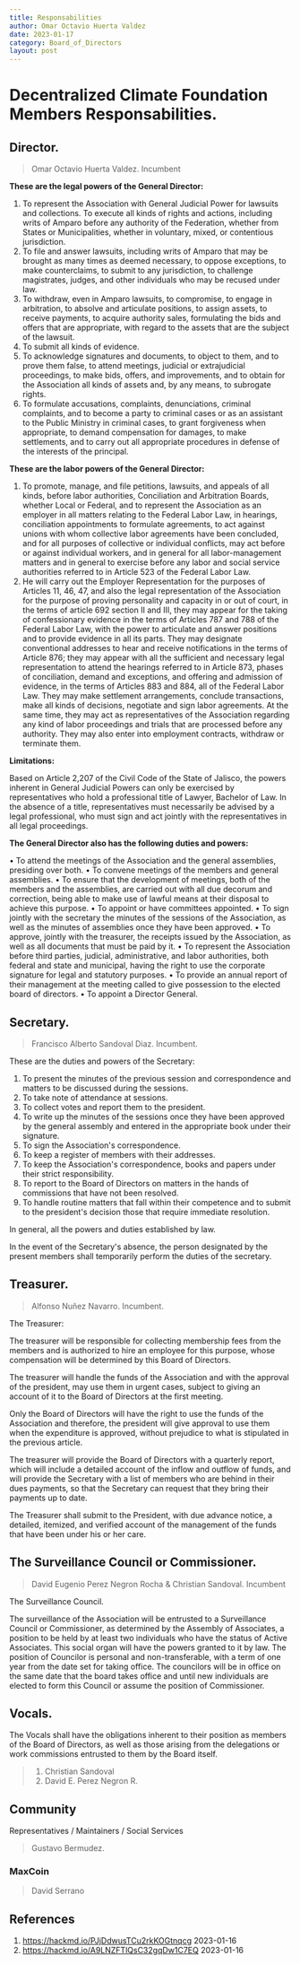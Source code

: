 ```yaml
---
title: Responsabilities
author: Omar Octavio Huerta Valdez
date: 2023-01-17
category: Board_of_Directors
layout: post
---
```


# Decentralized Climate Foundation Members Responsabilities.

## Director.
> Omar Octavio Huerta Valdez. Incumbent


**These are the legal powers of the General Director:**

1. To represent the Association with General Judicial Power for lawsuits and collections. To execute all kinds of rights and actions, including writs of Amparo before any authority of the Federation, whether from States or Municipalities, whether in voluntary, mixed, or contentious jurisdiction.
2. To file and answer lawsuits, including writs of Amparo that may be brought as many times as deemed necessary, to oppose exceptions, to make counterclaims, to submit to any jurisdiction, to challenge magistrates, judges, and other individuals who may be recused under law.
3. To withdraw, even in Amparo lawsuits, to compromise, to engage in arbitration, to absolve and articulate positions, to assign assets, to receive payments, to acquire authority sales, formulating the bids and offers that are appropriate, with regard to the assets that are the subject of the lawsuit.
4. To submit all kinds of evidence.
5. To acknowledge signatures and documents, to object to them, and to prove them false, to attend meetings, judicial or extrajudicial proceedings, to make bids, offers, and improvements, and to obtain for the Association all kinds of assets and, by any means, to subrogate rights.
6. To formulate accusations, complaints, denunciations, criminal complaints, and to become a party to criminal cases or as an assistant to the Public Ministry in criminal cases, to grant forgiveness when appropriate, to demand compensation for damages, to make settlements, and to carry out all appropriate procedures in defense of the interests of the principal.

**These are the labor powers of the General Director:**

1. To promote, manage, and file petitions, lawsuits, and appeals of all kinds, before labor authorities, Conciliation and Arbitration Boards, whether Local or Federal, and to represent the Association as an employer in all matters relating to the Federal Labor Law, in hearings, conciliation appointments to formulate agreements, to act against unions with whom collective labor agreements have been concluded, and for all purposes of collective or individual conflicts, may act before or against individual workers, and in general for all labor-management matters and in general to exercise before any labor and social service authorities referred to in Article 523 of the Federal Labor Law.
2. He will carry out the Employer Representation for the purposes of Articles 11, 46, 47, and also the legal representation of the Association for the purpose of proving personality and capacity in or out of court, in the terms of article 692 section II and III, they may appear for the taking of confessionary evidence in the terms of Articles 787 and 788 of the Federal Labor Law, with the power to articulate and answer positions and to provide evidence in all its parts. They may designate conventional addresses to hear and receive notifications in the terms of Article 876; they may appear with all the sufficient and necessary legal representation to attend the hearings referred to in Article 873, phases of conciliation, demand and exceptions, and offering and admission of evidence, in the terms of Articles 883 and 884, all of the Federal Labor Law. They may make settlement arrangements, conclude transactions, make all kinds of decisions, negotiate and sign labor agreements. At the same time, they may act as representatives of the Association regarding any kind of labor proceedings and trials that are processed before any authority. They may also enter into employment contracts, withdraw or terminate them.

**Limitations:**

Based on Article 2,207 of the Civil Code of the State of Jalisco, the powers inherent in General Judicial Powers can only be exercised by representatives who hold a professional title of Lawyer, Bachelor of Law. In the absence of a title, representatives must necessarily be advised by a legal professional, who must sign and act jointly with the representatives in all legal proceedings.

**The General Director also has the following duties and powers:**

• To attend the meetings of the Association and the general assemblies, presiding over both.
• To convene meetings of the members and general assemblies.
• To ensure that the development of meetings, both of the members and the assemblies, are carried out with all due decorum and correction, being able to make use of lawful means at their disposal to achieve this purpose.
• To appoint or have committees appointed.
• To sign jointly with the secretary the minutes of the sessions of the Association, as well as the minutes of assemblies once they have been approved.
• To approve, jointly with the treasurer, the receipts issued by the Association, as well as all documents that must be paid by it.
• To represent the Association before third parties, judicial, administrative, and labor authorities, both federal and state and municipal, having the right to use the corporate signature for legal and statutory purposes.
• To provide an annual report of their management at the meeting called to give possession to the elected board of directors.
• To appoint a Director General.

## Secretary.
> Francisco Alberto Sandoval Diaz. Incumbent.

These are the duties and powers of the Secretary:

1. To present the minutes of the previous session and correspondence and matters to be discussed during the sessions.
2. To take note of attendance at sessions.
3. To collect votes and report them to the president.
4. To write up the minutes of the sessions once they have been approved by the general assembly and entered in the appropriate book under their signature.
5. To sign the Association's correspondence.
6. To keep a register of members with their addresses.
7. To keep the Association's correspondence, books and papers under their strict responsibility.
8. To report to the Board of Directors on matters in the hands of commissions that have not been resolved.
9. To handle routine matters that fall within their competence and to submit to the president's decision those that require immediate resolution.

In general, all the powers and duties established by law.

In the event of the Secretary's absence, the person designated by the present members shall temporarily perform the duties of the secretary.

## Treasurer.
> Alfonso Nuñez Navarro. Incumbent.

The Treasurer:

The treasurer will be responsible for collecting membership fees from the members and is authorized to hire an employee for this purpose, whose compensation will be determined by this Board of Directors.

The treasurer will handle the funds of the Association and with the approval of the president, may use them in urgent cases, subject to giving an account of it to the Board of Directors at the first meeting.

Only the Board of Directors will have the right to use the funds of the Association and therefore, the president will give approval to use them when the expenditure is approved, without prejudice to what is stipulated in the previous article.

The treasurer will provide the Board of Directors with a quarterly report, which will include a detailed account of the inflow and outflow of funds, and will provide the Secretary with a list of members who are behind in their dues payments, so that the Secretary can request that they bring their payments up to date.

The Treasurer shall submit to the President, with due advance notice, a detailed, itemized, and verified account of the management of the funds that have been under his or her care.

## The Surveillance Council or Commissioner.
> David Eugenio Perez Negron Rocha & Christian Sandoval. Incumbent

The Surveillance Council.

The surveillance of the Association will be entrusted to a Surveillance Council or Commissioner, as determined by the Assembly of Associates, a position to be held by at least two individuals who have the status of Active Associates. This social organ will have the powers granted to it by law. The position of Councilor is personal and non-transferable, with a term of one year from the date set for taking office. The councilors will be in office on the same date that the board takes office and until new individuals are elected to form this Council or assume the position of Commissioner.



## Vocals.

 The Vocals shall have the obligations inherent to their position as members of the Board of Directors, as well as those arising from the delegations or work commissions entrusted to them by the Board itself.
 
 
> 1. Christian Sandoval
> 2. David E. Perez Negron R.

## Community
Representatives / Maintainers / Social Services
>Gustavo Bermudez.

### MaxCoin
> David Serrano

## References
1. https://hackmd.io/PJjDdwusTCu2rkKOGtnqcg 2023-01-16
2. https://hackmd.io/A9LNZFTlQsC32gqDw1C7EQ 2023-01-16

